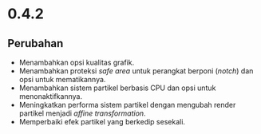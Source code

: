 # 0.4.2

## Perubahan

- Menambahkan opsi kualitas grafik.
- Menambahkan proteksi _safe area_ untuk perangkat berponi (_notch_) dan opsi untuk mematikannya.
- Menambahkan sistem partikel berbasis CPU dan opsi untuk menonaktifkannya.
- Meningkatkan performa sistem partikel dengan mengubah render partikel menjadi _affine transformation_.
- Memperbaiki efek partikel yang berkedip sesekali.
